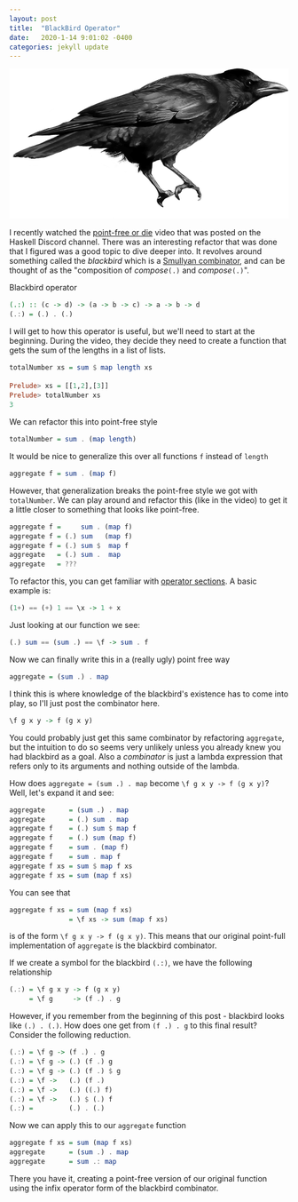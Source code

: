 ```yaml
---
layout: post
title:  "BlackBird Operator"
date:   2020-1-14 9:01:02 -0400
categories: jekyll update
---
```


![image](/assets/images/blackbird.png)

I recently watched the [point-free or
die](https://www.youtube.com/watch?v=seVSlKazsNk) video that was posted on the
Haskell Discord channel. There was an interesting refactor that was done that I
figured was a good topic to dive deeper into. It revolves around something
called the *blackbird* which is a [Smullyan
combinator](https://en.wikipedia.org/wiki/To_Mock_a_Mockingbird), and can be
thought of as the "composition of *compose*`(.)` and *compose*`(.)`".

Blackbird operator

```haskell
(.:) :: (c -> d) -> (a -> b -> c) -> a -> b -> d
(.:) = (.) . (.)
```

I will get to how this operator is useful, but we'll need to start at the
beginning. During the video, they decide they need to create a function that
gets the sum of the lengths in a list of lists.

```haskell
totalNumber xs = sum $ map length xs

Prelude> xs = [[1,2],[3]]
Prelude> totalNumber xs
3
```

We can refactor this into point-free style

```haskell
totalNumber = sum . (map length)
```

It would be nice to generalize this over all functions `f` instead of
`length`

```haskell
aggregate f = sum . (map f)
```

However, that generalization breaks the point-free style we got with
`totalNumber`. We can play around and refactor this (like in the video) to get
it a little closer to something that looks like point-free.

```haskell
aggregate f =     sum . (map f)
aggregate f = (.) sum   (map f)
aggregate f = (.) sum $  map f
aggregate   = (.) sum .  map
aggregate   = ???
```

To refactor this, you can get familiar with [operator
sections](https://wiki.haskell.org/Section_of_an_infix_operator). A basic
example is:

```haskell
(1+) == (+) 1 == \x -> 1 + x
```

Just looking at our function we see:

```haskell
(.) sum == (sum .) == \f -> sum . f
```

Now we can finally write this in a (really ugly) point free way

```haskell
aggregate = (sum .) . map
```

I think this is where knowledge of the blackbird's existence has to come into
play, so I'll just post the combinator here.

```haskell
\f g x y -> f (g x y)
```

You could probably just get this same combinator by refactoring `aggregate`, but
the intuition to do so seems very unlikely unless you already knew you had
blackbird as a goal. Also a *combinator* is just a lambda expression that refers
only to its arguments and nothing outside of the lambda.


How does `aggregate = (sum .) . map` become `\f g x y -> f (g x y)`? Well, let's
expand it and see:

```haskell
aggregate      = (sum .) . map
aggregate      = (.) sum . map
aggregate f    = (.) sum $ map f
aggregate f    = (.) sum (map f)
aggregate f    = sum . (map f)
aggregate f    = sum . map f
aggregate f xs = sum $ map f xs
aggregate f xs = sum (map f xs)
```

You can see that

```haskell
aggregate f xs = sum (map f xs)
               = \f xs -> sum (map f xs)
```

is of the form `\f g x y -> f (g x y)`. This means that our original point-full
implementation of `aggregate` is the blackbird combinator.

If we create a symbol for the blackbird `(.:)`, we have the following
relationship

```haskell
(.:) = \f g x y -> f (g x y)
     = \f g     -> (f .) . g
```

However, if you remember from the beginning of this post - blackbird looks like
`(.) . (.)`. How does one get from `(f .) . g` to this final result? Consider
the following reduction.

```haskell
(.:) = \f g -> (f .) . g
(.:) = \f g -> (.) (f .) g
(.:) = \f g -> (.) (f .) $ g
(.:) = \f ->   (.) (f .)
(.:) = \f ->   (.) ((.) f)
(.:) = \f ->   (.) $ (.) f
(.:) =         (.) . (.)
```

Now we can apply this to our `aggregate` function

```haskell
aggregate f xs = sum (map f xs)
aggregate      = (sum .) . map
aggregate      = sum .: map
```

There you have it, creating a point-free version of our original function
using the infix operator form of the blackbird combinator.
